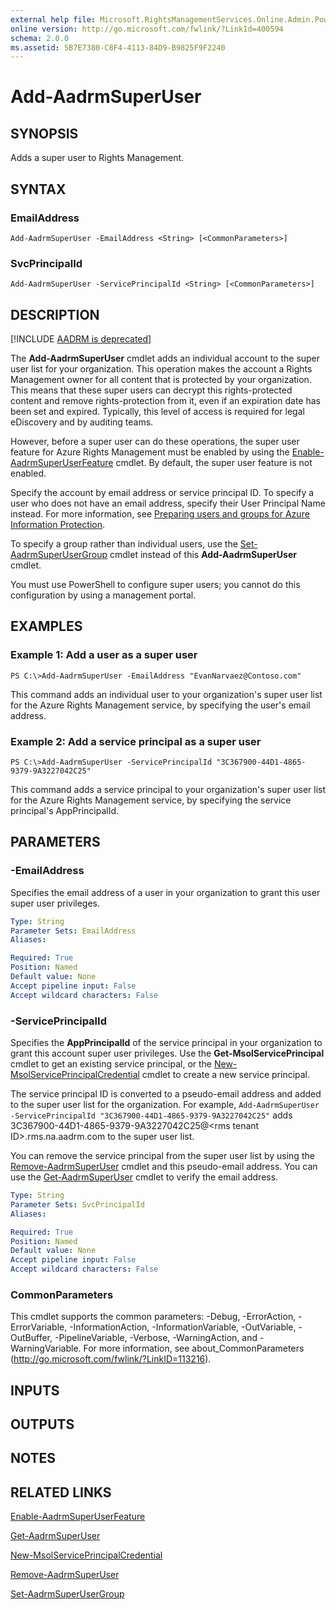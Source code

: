 ```yaml
---
external help file: Microsoft.RightsManagementServices.Online.Admin.PowerShell.dll-Help.xml
online version: http://go.microsoft.com/fwlink/?LinkId=400594
schema: 2.0.0
ms.assetid: 5B7E7380-C8F4-4113-84D9-B9825F9F2240
---
```


# Add-AadrmSuperUser

## SYNOPSIS
Adds a super user to Rights Management.

## SYNTAX

### EmailAddress
```
Add-AadrmSuperUser -EmailAddress <String> [<CommonParameters>]
```

### SvcPrincipalId
```
Add-AadrmSuperUser -ServicePrincipalId <String> [<CommonParameters>]
```

## DESCRIPTION
[!INCLUDE [AADRM is deprecated](../includes/aadrm-deprecated.md)]

The **Add-AadrmSuperUser** cmdlet adds an individual account to the super user list for your organization. This operation makes the account a Rights Management owner for all content that is protected by your organization. This means that these super users can decrypt this rights-protected content and remove rights-protection from it, even if an expiration date has been set and expired. Typically, this level of access is required for legal eDiscovery and by auditing teams.

However, before a super user can do these operations, the super user feature for Azure Rights Management must be enabled by using the [Enable-AadrmSuperUserFeature](./Enable-AadrmSuperUserFeature.md) cmdlet. By default, the super user feature is not enabled.

Specify the account by email address or service principal ID. To specify a user who does not have an email address, specify their User Principal Name instead. For more information, see [Preparing users and groups for Azure Information Protection](https://docs.microsoft.com/information-protection/plan-design/prepare). 

To specify a group rather than individual users, use the [Set-AadrmSuperUserGroup](./Set-AadrmSuperUserGroup.md) cmdlet instead of this **Add-AadrmSuperUser** cmdlet.

You must use PowerShell to configure super users; you cannot do this configuration by using a management portal.

## EXAMPLES

### Example 1: Add a user as a super user
```
PS C:\>Add-AadrmSuperUser -EmailAddress "EvanNarvaez@Contoso.com"
```

This command adds an individual user to your organization's super user list for the Azure Rights Management service, by specifying the user's email address.

### Example 2: Add a service principal as a super user
```
PS C:\>Add-AadrmSuperUser -ServicePrincipalId "3C367900-44D1-4865-9379-9A3227042C25"
```

This command adds a service principal to your organization's super user list for the Azure Rights Management service, by specifying the service principal's AppPrincipalId.

## PARAMETERS

### -EmailAddress
Specifies the email address of a user in your organization to grant this user super user privileges.

```yaml
Type: String
Parameter Sets: EmailAddress
Aliases:

Required: True
Position: Named
Default value: None
Accept pipeline input: False
Accept wildcard characters: False
```

### -ServicePrincipalId
Specifies the **AppPrincipalId** of the service principal in your organization to grant this account super user privileges. Use the **Get-MsolServicePrincipal** cmdlet to get an existing service principal, or the [New-MsolServicePrincipalCredential](https://docs.microsoft.com/en-us/powershell/module/msonline/new-msolserviceprincipalcredential?view=azureadps-1.0) cmdlet to create a new service principal.

The service principal ID is converted to a pseudo-email address and added to the super user list for the organization. For example, `Add-AadrmSuperUser -ServicePrincipalId "3C367900-44D1-4865-9379-9A3227042C25"` adds 3C367900-44D1-4865-9379-9A3227042C25@\<rms tenant ID\>.rms.na.aadrm.com to the super user list.

You can remove the service principal from the super user list by using the [Remove-AadrmSuperUser](./Remove-AadrmSuperUser.md) cmdlet and this pseudo-email address. You can use the [Get-AadrmSuperUser](./Get-AadrmSuperUser.md) cmdlet to verify the email address.

```yaml
Type: String
Parameter Sets: SvcPrincipalId
Aliases:

Required: True
Position: Named
Default value: None
Accept pipeline input: False
Accept wildcard characters: False
```

### CommonParameters
This cmdlet supports the common parameters: -Debug, -ErrorAction, -ErrorVariable, -InformationAction, -InformationVariable, -OutVariable, -OutBuffer, -PipelineVariable, -Verbose, -WarningAction, and -WarningVariable. For more information, see about_CommonParameters (http://go.microsoft.com/fwlink/?LinkID=113216).

## INPUTS

## OUTPUTS

## NOTES

## RELATED LINKS

[Enable-AadrmSuperUserFeature](./Enable-AadrmSuperUserFeature.md)

[Get-AadrmSuperUser](./Get-AadrmSuperUser.md)

[New-MsolServicePrincipalCredential](https://docs.microsoft.com/en-us/powershell/module/msonline/new-msolserviceprincipalcredential?view=azureadps-1.0)

[Remove-AadrmSuperUser](./Remove-AadrmSuperUser.md)

[Set-AadrmSuperUserGroup](./Set-AadrmSuperUserGroup.md)

